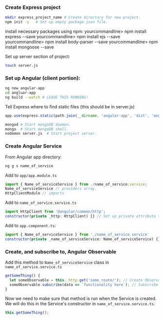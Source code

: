 ### Create Express project
```bash
mkdir express_project_name # Create directory for new project.
npm init -y   # Set up empty package.json file.
```
install necessary packages using npm:
  yourcommandline> npm install express --save
  yourcommandline> npm install ejs --save
  yourcommandline> npm install body-parser --save
  yourcommandline> npm install mongoose --save

Set up server section of project:
```bash
touch server.js
```

### Set up Angular (client portion):
```bash
ng new angular-app
cd angluar-app
ng build --watch # LEAVE THIS RUNNING!
```

Tell Express where to find static files (this should be in server.js)
```javascript
app.use(express.static(path.join(__dirname, 'angular-app', 'dist', 'angular-app')));
```

```bash
mongod # Start mongoDB daemon.
mongo  # Start mongoDB shell.
nodemon server.js  # Start project server.
```

### Create Angular Service
From Angular app directory:
```bash
ng g s name_of_service
```
Add to `app/app.module.ts`
```javascript
import { Name_of_serviceService } from ./name_of_service.service;
Name_of_serviceService // providers array.
HttpClientModule // imports
```

Add to `name_of_service.service.ts`
```javascript
import HttpClient from '@angular/common/http';
constructor(private _http: HttpClient) {} // Set up private attribute to use HttpClient. Added to Name_of_serviceService class.
```

Add to `app.component.ts`:
```javascript
import { Name_of_serviceService } from './name_of_service.service'
constructor(private _name_of_serviceService: Name_of_serviceService) {}
```
### Create, and subscribe to, Angular Observable
Add this method to `Name_of_serviceService` class in `name_of_service.service.ts`
```javascript
getSomeThing() {
  let someObservable = this._http.get('some_route/'); // Create Observable
  someObservable.subscribe(data => `functionality here`); // Subscribe to Observable
}
```

Now we need to make sure that method is run when the Service is created. We will do this in the Service's constructor in `name_of_service.service.ts`.
```javascript
this.getSomeThing();
```
